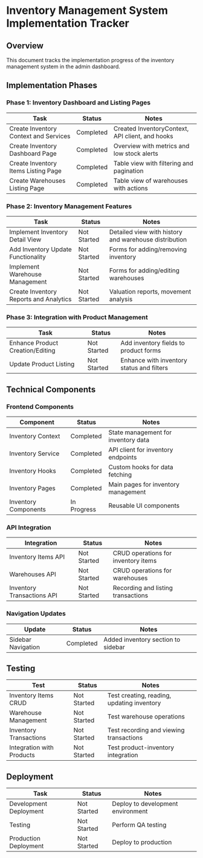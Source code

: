 # Inventory Management System Implementation Tracker

## Overview
This document tracks the implementation progress of the inventory management system in the admin dashboard.

## Implementation Phases

### Phase 1: Inventory Dashboard and Listing Pages
| Task | Status | Notes |
|------|--------|-------|
| Create Inventory Context and Services | Completed | Created InventoryContext, API client, and hooks |
| Create Inventory Dashboard Page | Completed | Overview with metrics and low stock alerts |
| Create Inventory Items Listing Page | Completed | Table view with filtering and pagination |
| Create Warehouses Listing Page | Completed | Table view of warehouses with actions |

### Phase 2: Inventory Management Features
| Task | Status | Notes |
|------|--------|-------|
| Implement Inventory Detail View | Not Started | Detailed view with history and warehouse distribution |
| Add Inventory Update Functionality | Not Started | Forms for adding/removing inventory |
| Implement Warehouse Management | Not Started | Forms for adding/editing warehouses |
| Create Inventory Reports and Analytics | Not Started | Valuation reports, movement analysis |

### Phase 3: Integration with Product Management
| Task | Status | Notes |
|------|--------|-------|
| Enhance Product Creation/Editing | Not Started | Add inventory fields to product forms |
| Update Product Listing | Not Started | Enhance with inventory status and filters |

## Technical Components

### Frontend Components
| Component | Status | Notes |
|-----------|--------|-------|
| Inventory Context | Completed | State management for inventory data |
| Inventory Service | Completed | API client for inventory endpoints |
| Inventory Hooks | Completed | Custom hooks for data fetching |
| Inventory Pages | Completed | Main pages for inventory management |
| Inventory Components | In Progress | Reusable UI components |

### API Integration
| Integration | Status | Notes |
|-------------|--------|-------|
| Inventory Items API | Not Started | CRUD operations for inventory items |
| Warehouses API | Not Started | CRUD operations for warehouses |
| Inventory Transactions API | Not Started | Recording and listing transactions |

### Navigation Updates
| Update | Status | Notes |
|--------|--------|-------|
| Sidebar Navigation | Completed | Added inventory section to sidebar |

## Testing
| Test | Status | Notes |
|------|--------|-------|
| Inventory Items CRUD | Not Started | Test creating, reading, updating inventory |
| Warehouse Management | Not Started | Test warehouse operations |
| Inventory Transactions | Not Started | Test recording and viewing transactions |
| Integration with Products | Not Started | Test product-inventory integration |

## Deployment
| Task | Status | Notes |
|------|--------|-------|
| Development Deployment | Not Started | Deploy to development environment |
| Testing | Not Started | Perform QA testing |
| Production Deployment | Not Started | Deploy to production |
